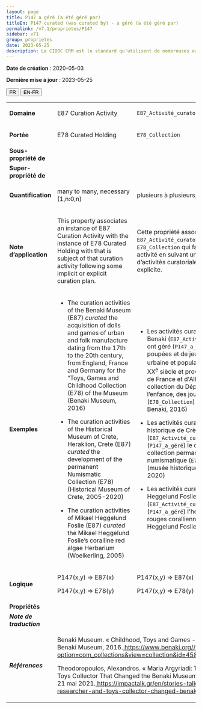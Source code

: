 ```yaml
---
layout: page
title: P147 a géré (a été géré par)
titleEn: P147 curated (was curated by) - a géré (a été géré par)
permalink: /v7.1/proprietes/P147
sidebar: v71
group: proprietes
date: 2023-05-25
description: Le CIDOC CRM est le standard qu’utilisent de nombreuses organisations pour l’échange et l’intégration de jeux de données et de spécifications patrimoniales. Il est développé et maintenu à jour exclusivement en anglais par le CRM SIG, un sous-groupe du Conseil international des musées (ICOM). Ceci est une traduction officielle en français développée par la Traduction en français du CIDOC CRM, une initiative qui offre une version française à jour et accessible ouvertement et gratuitement du standard CIDOC CRM et en démocratise l'usage dans la communauté patrimoniale francophone. ------------ The CIDOC CRM is the standard used by many heritage organizations for the exchange and integration of museum collection datasets and specifications. It is developed and maintained exclusively in English by the CRM SIG, a subgroup of the International Council of Museums (ICOM). This is an official translation developed by the Traduction en français du CIDOC CRM, an initiative offering an open, up-to-date, and free French version of the CIDOC CRM standard, and democratizing its use in the francophone heritage community.
---
```


**Date de création** : 2020-05-03

**Dernière mise à jour** : 2023-05-25

<div class="lang-buttons">
 <button id="fr" class="activate">FR</button>
 <button id="en-fr">EN-FR</button>
</div>

<table>
<tbody>
<tr>
<td><strong>Domaine</strong></td>
<td class="en">
<p>E87 Curation Activity</p>
</td>
<td>
<p><code class="language-plaintext highlighter-rouge">E87_Activité_curatoriale</code></p>
</td>
</tr>
<tr>
<td><strong>Portée</strong></td>
<td class="en">
<p>E78 Curated Holding</p>
</td>
<td>
<p><code class="language-plaintext highlighter-rouge">E78_Collection</code></p>
</td>
</tr>
<tr>
<td><strong>Sous-propriété de</strong></td>
<td class="en">
<p><sup></sup></p>
</td>
<td>
</td>
</tr>
<tr>
<td><strong>Super-propriété de</strong></td>
<td class="en">
</td>
<td>
</td>
</tr>
<tr>
<td><strong>Quantification</strong></td>
<td class="en">
<p>many to many, necessary (1,n:0,n)</p>
</td>
<td>
<p>plusieurs à plusieurs, nécessaire (1,n:0,n)</p>
</td>
</tr>
<tr>
<td><strong>Note d’application</strong></td>
<td class="en">
<p>This property associates an instance of E87 Curation Activity with the instance of E78 Curated Holding with that is subject of that curation activity following some implicit or explicit curation plan.</p>
</td>
<td>
<p>Cette propriété associe une instance de <code class="language-plaintext highlighter-rouge">E87_Activité_curatoriale</code> à l'instance de <code class="language-plaintext highlighter-rouge">E78_Collection</code> qui fait l'objet de cette activité en suivant un plan de gestion d’activités curatoriales implicite ou explicite.</p>
</td>
</tr>
<tr>
<td><strong>Exemples</strong></td>
<td class="en">
<ul>
<li><p>The curation activities of the Benaki Museum (E87) <em>curated</em> the acquisition of dolls and games of urban and folk manufacture dating from the 17th to the 20th century, from England, France and Germany for the “Toys, Games and Childhood Collection (E78) of the Museum (Benaki Museum, 2016)</p>
</li>
<li><p>The curation activities of the Historical Museum of Crete, Heraklion, Crete (E87) <em>curated</em> the development of the permanent Numismatic Collection (E78) (Historical Museum of Crete, 2005-2020)</p>
</li>
<li><p>The curation activities of Mikael Heggelund Foslie (E87)  <em>curated</em> the Mikael Heggelund Foslie’s coralline red algae Herbarium (Woelkerling, 2005)</p>
</li>
</ul>
</td>
<td>
<ul>
<li><p>Les activités curatoriales du Musée Benaki (<code class="language-plaintext highlighter-rouge">E87_Activité_curatoriale</code>) ont géré (<code class="language-plaintext highlighter-rouge">P147_a_géré</code>) l'acquisition de poupées et de jeux de fabrication urbaine et populaire datant du XVII<sup>e</sup> au XX<sup>e</sup> siècle et provenant d'Angleterre, de France et d'Allemagne pour la collection du Département de l’enfance, des jouets et des jeux<em> </em>(<code class="language-plaintext highlighter-rouge">E78_Collection</code>) du musée (Musée Benaki, 2016)</p>
</li>
<li><p>Les activités curatoriales du Musée historique de Crète à Héraklion (<code class="language-plaintext highlighter-rouge">E87_Activité_curatoriale</code>) ont géré (<code class="language-plaintext highlighter-rouge">P147_a_géré</code>) le développement de la collection permanente de numismatique (<code class="language-plaintext highlighter-rouge">E78_Collection</code>) (musée historique de Crète, 2005-2020)</p>
</li>
<li><p>Les activités curatoriales de Mikael Heggelund Foslie (<code class="language-plaintext highlighter-rouge">E87_Activité_curatoriale</code>) ont géré (<code class="language-plaintext highlighter-rouge">P147_a_géré</code>) l'herbier d'algues rouges coralliennes de Mikael Heggelund Foslie (Woelkerling, 2005)</p>
</li>
</ul>
</td>
</tr>
<tr>
<td><strong>Logique</strong></td>
<td class="en">
<p>P147(x,y) ⇒ E87(x)</p>
<p>P147(x,y) ⇒ E78(y)</p>
</td>
<td>
<p>P147(x,y) ⇒ E87(x)</p>
<p>P147(x,y) ⇒ E78(y)</p>
</td>
</tr>
<tr>
<td><strong>Propriétés</strong></td>
<td class="en">
</td>
<td>
</td>
</tr>
<tr>
<td><strong><em>Note de traduction</em></strong></td>
<td colspan="2">
</td>
</tr>
<tr>
<td><strong><em>Références</em></strong></td>
<td colspan="2">
<p>Benaki Museum. « Childhood, Toys and Games - Μουσείο Μπενάκη ». Benaki Museum, 2016.<a href="https://www.benaki.org//index.php?option=com_collections&view=collection&id=45&Itemid=540&lang=el"><span class="underline"> </span></a><a href="https://www.benaki.org//index.php?option=com_collections&view=collection&id=45&Itemid=540&lang=el"><span class="underline">https://www.benaki.org//index.php?option=com_collections&view=collection&id=45&Itemid=540&lang=el</span></a>.</p>
<p>Theodoropoulos, Alexandros. « Maria Argyriadi: The Researcher and Toys Collector That Changed the Benaki Museum ». <em>ImpacTalk</em> (blog), 21 mai 2021.<a href="https://impactalk.gr/en/stories-talk/maria-argyriadi-researcher-and-toys-collector-changed-benaki-museum"><span class="underline"> </span></a><a href="https://impactalk.gr/en/stories-talk/maria-argyriadi-researcher-and-toys-collector-changed-benaki-museum"><span class="underline">https://impactalk.gr/en/stories-talk/maria-argyriadi-researcher-and-toys-collector-changed-benaki-museum</span></a>.</p>
</td>
</tr>
</tbody>
</table>
